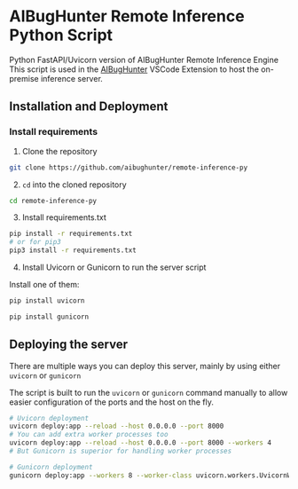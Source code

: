 # AIBugHunter Remote Inference Python Script

Python FastAPI/Uvicorn version of AIBugHunter Remote Inference Engine
This script is used in the [AIBugHunter](https://github.com/aibughunter/aibughunter) VSCode Extension to host the on-premise inference server.

## Installation and Deployment

### Install requirements

1. Clone the repository

```bash
git clone https://github.com/aibughunter/remote-inference-py
```

2. `cd` into the cloned repository

```bash
cd remote-inference-py
```

3. Install requirements.txt

```bash
pip install -r requirements.txt
# or for pip3
pip3 install -r requirements.txt
```

4. Install Uvicorn or Gunicorn to run the server script

Install one of them:
```bash
pip install uvicorn
```

```bash
pip install gunicorn
```

## Deploying the server

There are multiple ways you can deploy this server, mainly by using either `uvicorn` or `gunicorn`

The script is built to run the `uvicorn` or `gunicorn` command manually to allow easier configuration of the ports and the host on the fly.

```bash
# Uvicorn deployment
uvicorn deploy:app --reload --host 0.0.0.0 --port 8000
# You can add extra worker processes too
uvicorn deploy:app --reload --host 0.0.0.0 --port 8000 --workers 4
# But Gunicorn is superior for handling worker processes

# Gunicorn deployment
gunicorn deploy:app --workers 8 --worker-class uvicorn.workers.UvicornWorker --bind 0.0.0.0:8000
```
